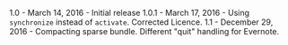 1.0   - March 14, 2016 - Initial release
1.0.1 - March 17, 2016 - Using `synchronize` instead of `activate`. Corrected Licence.
1.1   - December 29, 2016 - Compacting sparse bundle. Different "quit" handling for Evernote.